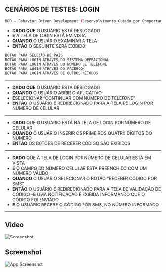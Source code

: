
## CENÁRIOS DE TESTES: LOGIN
```bash
BDD — Behavior Driven Development (Desenvolvimento Guiado por Comportamento).
```
- **DADO QUE** O USUÁRIO ESTÁ DESLOGADO
- **E** A TELA DE LOGIN ESTÁ EM VISTA
- **QUANDO** O USUÁRIO EXAMINAR A TELA
- **ENTÃO** O SEGUINTE SERÁ EXIBIDO:

```bash
BOTÃO PARA SELEÇÃO DE PAÍS
BOTÃO PARA LOGIN ATRAVÉS DO SISTEMA OPERACIONAL
BOTÃO PARA LOGIN ATRAVÉS DO NÚMERO DE TELEFONE
BOTÃO PARA LOGIN ATRAVÉS DO FACEBOOK
BOTÃO PARA LOGIN ATRAVÉS DE OUTROS MÉTODOS
```
-----------------------------------------------------------------
- **DADO QUE** O USUÁRIO ESTÁ DESLOGADO
- **QUANDO** O USUÁRIO ABRIR O APLICATIVO
- **E**SELECIONAR “CONTINUAR COM NÚMERO DE TELEFONE”
- **ENTÃO** O USUÁRIO É REDIRECIONADO PARA A TELA DE
LOGIN POR NÚMERO DE CELULAR
-----------------------------------------------------------------
 - **DADO** QUE O USUÁRIO ESTÁ NA TELA DE LOGIN POR
NÚMERO DE CELULAR
- **QUANDO** O USUÁRIO INSERIR OS PRIMEIROS QUATRO
DÍGITOS DO NÚMERO
- **ENTÃO** OS BOTÕES DE RECEBER CÓDIGO SÃO EXIBIDOS
-----------------------------------------------------------------
 - **DADO** QUE A TELA DE LOGIN POR NÚMERO DE CELULAR
ESTÁ EM VISTA
- **E** O CAMPO DO NÚMERO CELULAR ESTÁ PREENCHIDO
COM UM NÚMERO VÁLIDO
- **QUANDO** O USUÁRIO SELECIONAR O BOTÃO “RECEBER
CÓDIGO POR SMS”
- **ENTÃO** O USUÁRIO É REDIRECIONADO PARA A TELA DE
VALIDAÇÃO DE CÓDIGO
-**E** UMA NOTIFICAÇÃO É EXIBIDA INFORMANDO QUE O
CÓDIGO FOI ENVIADO
- **E** O USUÁRIO RECEBE O CÓDIGO POR SMS, NO NÚMERO
INFORMADO 
-----------------------------------------------------------------
## Video
![Screenshot](https://cdn.discordapp.com/attachments/993982266273452053/995828507454226563/8mb.video-Tjy-65JtJ8nQ-_3_.gif)

## Screenshot
![App Screenshot](https://media.discordapp.net/attachments/993982266273452053/995813069152325753/unknown.png?width=1329&height=683)



